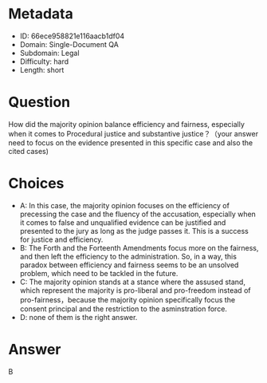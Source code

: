 # Metadata

- ID: 66ece958821e116aacb1df04
- Domain: Single-Document QA
- Subdomain: Legal
- Difficulty: hard
- Length: short

# Question

How did the majority opinion balance efficiency and fairness, especially when it comes to Procedural justice and substantive justice？（your answer need to focus on the evidence presented in this specific case and also the cited cases)

# Choices

- A: In this case, the majority opinion focuses on the efficiency of precessing the case and the fluency of the accusation, especially when it comes to false and unqualified evidence can be justified and presented to the jury as long as the judge passes it.  This is a success for justice and efficiency.
- B: The Forth and the Forteenth Amendments focus more on the fairness, and then left the efficiency to the administration. So, in a way, this paradox between efficiency and fairness seems to be an unsolved problem, which need to be tackled in the future.
- C: The majority opinion stands at a stance where the assused stand, which represent the majority is  pro-liberal and pro-freedom instead of  pro-fairness，because the majority opinion specifically focus the consent principal and the restriction to the asminstration force.
- D: none of them is the right answer.

# Answer

B
